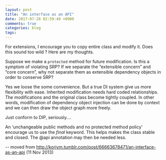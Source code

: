 ```yaml
---
layout: post
title: "An interface as an API"
date: 2017-07-28 02:59:49 +0900
comments: true
categories: blog
tags:
---
```


For extensions, I encourage you to copy entire class and modify it. Does this sound too wild ? Here are my thoughts.

Suppose we make a `protected` method for future modification. Is this a symptom of violating SRP? If we separate the “extensible concern” and “core concern”, why not separate them as extensible dependency objects in order to conserve SRP?

Yes we loose the some convenience. But a true DI system give us more flexibility with ease. Inherited modification needs hard coded relationships. The modifications and the original class become tightly coupled.  In other words, modification of dependency object injection can be done by context and we can then draw the object graph more freely.

Just conform to DIP, seriously….

An ‘unchangeable public methods and no protected method policy’ encourage us to use the *final* keyword. This helps makes the class stable and closed. The @api annotation may then be needed less.

-- moved from http://koriym.tumblr.com/post/66663678471/an-interface-as-an-api (11 Nov 2013)
